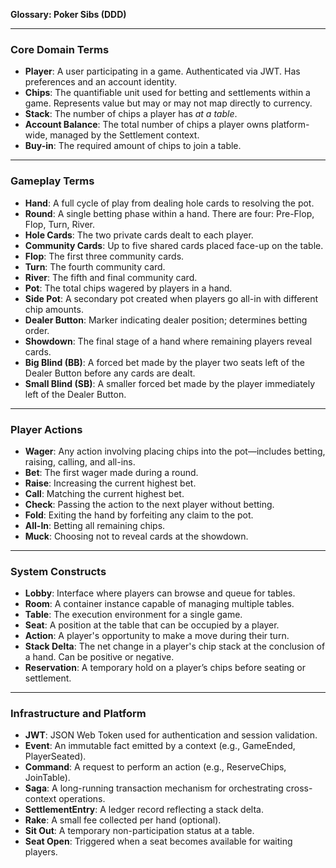 **Glossary: Poker Sibs (DDD)**

---

### Core Domain Terms

* **Player**: A user participating in a game. Authenticated via JWT. Has preferences and an account identity.
* **Chips**: The quantifiable unit used for betting and settlements within a game. Represents value but may or may not map directly to currency.
* **Stack**: The number of chips a player has *at a table*.
* **Account Balance**: The total number of chips a player owns platform-wide, managed by the Settlement context.
* **Buy-in**: The required amount of chips to join a table.

---

### Gameplay Terms

* **Hand**: A full cycle of play from dealing hole cards to resolving the pot.
* **Round**: A single betting phase within a hand. There are four: Pre-Flop, Flop, Turn, River.
* **Hole Cards**: The two private cards dealt to each player.
* **Community Cards**: Up to five shared cards placed face-up on the table.
* **Flop**: The first three community cards.
* **Turn**: The fourth community card.
* **River**: The fifth and final community card.
* **Pot**: The total chips wagered by players in a hand.
* **Side Pot**: A secondary pot created when players go all-in with different chip amounts.
* **Dealer Button**: Marker indicating dealer position; determines betting order.
* **Showdown**: The final stage of a hand where remaining players reveal cards.
* **Big Blind (BB)**: A forced bet made by the player two seats left of the Dealer Button before any cards are dealt.
* **Small Blind (SB)**: A smaller forced bet made by the player immediately left of the Dealer Button.

---

### Player Actions

* **Wager**: Any action involving placing chips into the pot—includes betting, raising, calling, and all-ins.
* **Bet**: The first wager made during a round.
* **Raise**: Increasing the current highest bet.
* **Call**: Matching the current highest bet.
* **Check**: Passing the action to the next player without betting.
* **Fold**: Exiting the hand by forfeiting any claim to the pot.
* **All-In**: Betting all remaining chips.
* **Muck**: Choosing not to reveal cards at the showdown.

---

### System Constructs

* **Lobby**: Interface where players can browse and queue for tables.
* **Room**: A container instance capable of managing multiple tables.
* **Table**: The execution environment for a single game.
* **Seat**: A position at the table that can be occupied by a player.
* **Action**: A player's opportunity to make a move during their turn.
* **Stack Delta**: The net change in a player's chip stack at the conclusion of a hand. Can be positive or negative.
* **Reservation**: A temporary hold on a player’s chips before seating or settlement.

---

### Infrastructure and Platform

* **JWT**: JSON Web Token used for authentication and session validation.
* **Event**: An immutable fact emitted by a context (e.g., GameEnded, PlayerSeated).
* **Command**: A request to perform an action (e.g., ReserveChips, JoinTable).
* **Saga**: A long-running transaction mechanism for orchestrating cross-context operations.
* **SettlementEntry**: A ledger record reflecting a stack delta.
* **Rake**: A small fee collected per hand (optional).
* **Sit Out**: A temporary non-participation status at a table.
* **Seat Open**: Triggered when a seat becomes available for waiting players.
